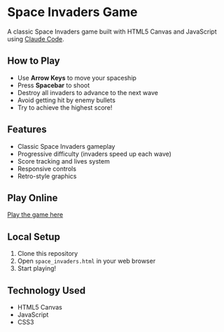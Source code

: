 # Space Invaders Game

A classic Space Invaders game built with HTML5 Canvas and JavaScript using [Claude Code](https://docs.anthropic.com/en/docs/claude-code/setup).

## How to Play

- Use **Arrow Keys** to move your spaceship
- Press **Spacebar** to shoot
- Destroy all invaders to advance to the next wave
- Avoid getting hit by enemy bullets
- Try to achieve the highest score!

## Features

- Classic Space Invaders gameplay
- Progressive difficulty (invaders speed up each wave)
- Score tracking and lives system
- Responsive controls
- Retro-style graphics

## Play Online

[Play the game here](https://hslhuang123.github.io/space-invaders/index.html)

## Local Setup

1. Clone this repository
2. Open `space_invaders.html` in your web browser
3. Start playing!

## Technology Used

- HTML5 Canvas
- JavaScript
- CSS3
